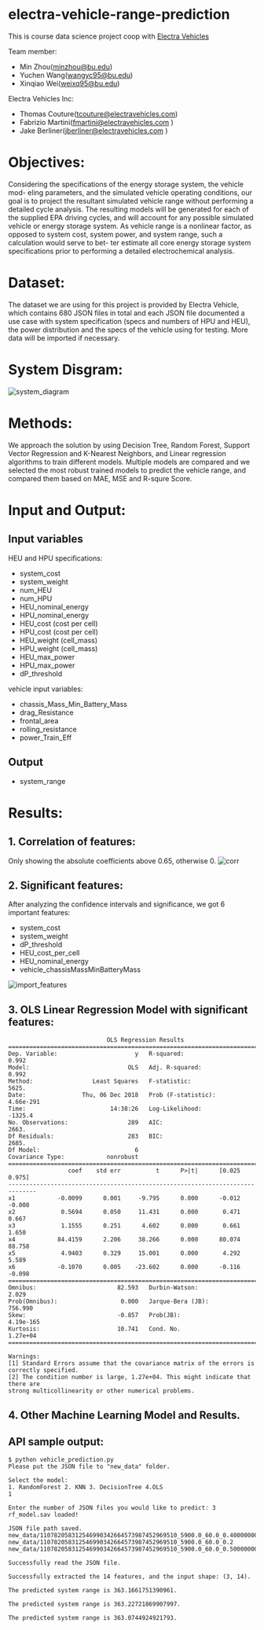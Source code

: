 # electra-vehicle-range-prediction

This is course data science project coop with [Electra Vehicles](https://www.electravehicles.com/)

Team member:
- Min Zhou(minzhou@bu.edu)
- Yuchen Wang(wangyc95@bu.edu)
- Xinqiao Wei(weixq95@bu.edu)

Electra Vehicles Inc:
- Thomas Couture(tcouture@electravehicles.com)
- Fabrizio Martini(fmartini@electravehicles.com )
- Jake Berliner(jberliner@electravehicles.com )

# Objectives:
Considering the specifications of the energy storage system, the vehicle mod- eling parameters, and the simulated vehicle operating conditions, our goal is to project the resultant simulated vehicle range without performing a detailed cycle analysis. The resulting models will be generated for each of the supplied EPA driving cycles, and will account for any possible simulated vehicle or energy storage system. As vehicle range is a nonlinear factor, as opposed to system cost, system power, and system range, such a calculation would serve to bet- ter estimate all core energy storage system specifications prior to performing a detailed electrochemical analysis.

# Dataset:
The dataset we are using for this project is provided by Electra Vehicle, which contains 680 JSON files in total and each JSON file documented a use case with system specification (specs and numbers of HPU and HEU), the power distribution and the specs of the vehicle using for testing. More data will be imported if necessary.

# System Disgram:
![system_diagram](figs/system_diagram.png)

# Methods:
We approach the solution by using Decision Tree, Random Forest, Support Vector Regression and K-Nearest Neighbors, and Linear regression algorithms to train different models. Multiple models are compared and we selected the most robust trained models to predict the vehicle range, and compared them based on MAE, MSE and R-squre Score.

# Input and Output:
## Input variables
HEU and HPU specifications:
- system_cost
- system_weight
- num_HEU
- num_HPU
- HEU_nominal_energy
- HPU_nominal_energy
- HEU_cost (cost per cell)
- HPU_cost (cost per cell)
- HEU_weight (cell_mass)
- HPU_weight (cell_mass)
- HEU_max_power
- HPU_max_power
- dP_threshold

vehicle input variables:

- chassis_Mass_Min_Battery_Mass
- drag_Resistance
- frontal_area
- rolling_resistance
- power_Train_Eff

## Output
* system_range

# Results:

## 1. Correlation of features:
Only showing the absolute coefficients above 0.65, otherwise 0. 
![corr](figs/corr_above65.png)

## 2. Significant features:

After analyzing the confidence intervals and significance, we got 6 important features:
- system_cost
- system_weight
- dP_threshold
- HEU_cost_per_cell
- HEU_nominal_energy
- vehicle_chassisMassMinBatteryMass

![import_features](figs/important_features.png)

## 3. OLS Linear Regression Model with significant features:
```
                            OLS Regression Results                            
==============================================================================
Dep. Variable:                      y   R-squared:                       0.992
Model:                            OLS   Adj. R-squared:                  0.992
Method:                 Least Squares   F-statistic:                     5625.
Date:                Thu, 06 Dec 2018   Prob (F-statistic):          4.66e-291
Time:                        14:38:26   Log-Likelihood:                -1325.4
No. Observations:                 289   AIC:                             2663.
Df Residuals:                     283   BIC:                             2685.
Df Model:                           6                                         
Covariance Type:            nonrobust                                         
==============================================================================
                 coef    std err          t      P>|t|      [0.025      0.975]
------------------------------------------------------------------------------
x1            -0.0099      0.001     -9.795      0.000      -0.012      -0.008
x2             0.5694      0.050     11.431      0.000       0.471       0.667
x3             1.1555      0.251      4.602      0.000       0.661       1.650
x4            84.4159      2.206     38.266      0.000      80.074      88.758
x5             4.9403      0.329     15.001      0.000       4.292       5.589
x6            -0.1070      0.005    -23.602      0.000      -0.116      -0.098
==============================================================================
Omnibus:                       82.593   Durbin-Watson:                   2.029
Prob(Omnibus):                  0.000   Jarque-Bera (JB):              756.990
Skew:                          -0.857   Prob(JB):                    4.19e-165
Kurtosis:                      10.741   Cond. No.                     1.27e+04
==============================================================================

Warnings:
[1] Standard Errors assume that the covariance matrix of the errors is correctly specified.
[2] The condition number is large, 1.27e+04. This might indicate that there are
strong multicollinearity or other numerical problems.
```

## 4. Other Machine Learning Model and Results.


## API sample output:
```
$ python vehicle_prediction.py 
Please put the JSON file to "new_data" folder.

Select the model:
1. RandomForest 2. KNN 3. DecisionTree 4.OLS
1

Enter the number of JSON files you would like to predict: 3
rf_model.sav loaded!

JSON file path saved.
new_data/110782058312546990342664573987452969510_5900.0_60.0_0.4000000000000001
new_data/110782058312546990342664573987452969510_5900.0_60.0_0.2
new_data/110782058312546990342664573987452969510_5900.0_60.0_0.5000000000000001

Successfully read the JSON file.

Successfully extracted the 14 features, and the input shape: (3, 14).

The predicted system range is 363.1661751390961.

The predicted system range is 363.22721869907997.

The predicted system range is 363.0744924921793.
```